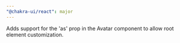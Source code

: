 ```yaml
---
"@chakra-ui/react": major
---
```


Adds support for the 'as' prop in the Avatar component to allow root element
customization.
